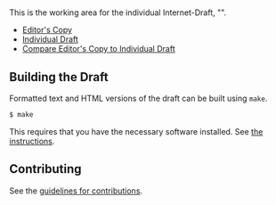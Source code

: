 # 

This is the working area for the individual Internet-Draft, "".

* [Editor's Copy](https://VCGTF.github.io/draft-virtual-currency-security-requirements/#go.draft-vcgtf-crypto-asset-exchange-security-considerations.html)
* [Individual Draft](https://tools.ietf.org/html/draft-vcgtf-crypto-asset-exchange-security-considerations)
* [Compare Editor's Copy to Individual Draft](https://VCGTF.github.io/draft-virtual-currency-security-requirements/#go.draft-vcgtf-crypto-asset-exchange-security-considerations.diff)

## Building the Draft

Formatted text and HTML versions of the draft can be built using `make`.

```sh
$ make
```

This requires that you have the necessary software installed.  See
[the instructions](https://github.com/martinthomson/i-d-template/blob/master/doc/SETUP.md).


## Contributing

See the
[guidelines for contributions](https://github.com/VCGTF/draft-virtual-currency-security-requirements/blob/master/CONTRIBUTING.md).

